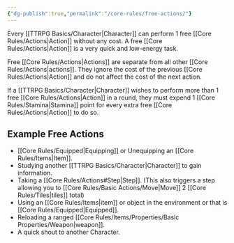 ```yaml
---
{"dg-publish":true,"permalink":"/core-rules/free-actions/"}
---
```


Every [[TTRPG Basics/Character\|Character]] can perform 1 free [[Core Rules/Actions\|Action]] without any cost. A free [[Core Rules/Actions\|Action]] is a very quick and low-energy task.

Free [[Core Rules/Actions\|Actions]] are separate from all other [[Core Rules/Actions\|actions]]. They ignore the cost of the previous [[Core Rules/Actions\|Action]] and do not affect the cost of the next action.

If a [[TTRPG Basics/Character\|Character]] wishes to perform more than 1 free [[Core Rules/Actions\|Action]] in a round, they must expend 1 [[Core Rules/Stamina\|Stamina]] point for every extra free [[Core Rules/Actions\|Action]] to do so.


## Example Free Actions
- [[Core Rules/Equipped\|Equipping]] or Unequipping an [[Core Rules/Items\|Item]].
- Studying another [[TTRPG Basics/Character\|Character]] to gain information.
- Taking a [[Core Rules/Actions#Step\|Step]]. (This also triggers a step allowing you to [[Core Rules/Basic Actions/Move\|Move]] 2 [[Core Rules/Tiles\|tiles]] total)
- Using an [[Core Rules/Items\|item]] or object in the environment or that is [[Core Rules/Equipped\|Equipped]].
- Reloading a ranged [[Core Rules/Items/Properties/Basic Properties/Weapon\|weapon]].
- A quick shout to another Character.